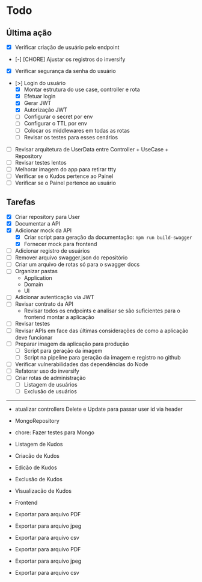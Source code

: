 # Todo

## Última ação

- [x] Verificar criação de usuário pelo endpoint
- [-] [CHORE] Ajustar os registros do inversify
- [x] Verificar segurança da senha do usuário
- [>] Login do usuário
    - [x] Montar estrutura do use case, controller e rota
    - [x] Efetuar login
    - [x] Gerar JWT
    - [x] Autorização JWT
    - [ ] Configurar o secret por env
    - [ ] Configurar o TTL por env
    - [ ] Colocar os middlewares em todas as rotas
    - [ ] Revisar os testes para esses cenários
- [ ] Revisar arquitetura de UserData entre Controller + UseCase + Repository
- [ ] Revisar testes lentos
- [ ] Melhorar imagem do app para retirar ttty
- [ ] Verificar se o Kudos pertence ao Painel
- [ ] Verificar se o Painel pertence ao usuário

## Tarefas

- [x] Criar repository para User
- [x] Documentar a API
- [x] Adicionar mock da API
    - [x] Criar script para geração da documentação: `npm run build-swagger`
    - [x] Fornecer mock para frontend
- [ ] Adicionar registro de usuários
- [ ] Remover arquivo swagger.json do repositório
- [ ] Criar um arquivo de rotas só para o swagger docs
- [ ] Organizar pastas
    - Application
    - Domain
    - UI
- [ ] Adicionar autenticação via JWT
- [ ] Revisar contrato da API
    - Revisar todos os endpoints e analisar se são suficientes para o frontend montar a aplicação
- [ ] Revisar testes
- [ ] Revisar APIs em face das últimas considerações de como a aplicação deve funcionar
- [ ] Preparar imagem da aplicação para produção
    - [ ] Script para geração da imagem
    - [ ] Script na pipeline para geração da imagem e registro no github
- [ ] Verificar vulnerabilidades das dependências do Node
- [ ] Refatorar uso do inversify
- [ ] Criar rotas de administração
    - [ ] Listagem de usuários
    - [ ] Exclusão de usuários

----

- atualizar controllers Delete e Update para passar user id via header

- MongoRepository

- chore: Fazer testes para Mongo

- Listagem de Kudos
- Criacão de Kudos
- Edicão de Kudos
- Exclusão de Kudos
- Visualizacão de Kudos

- Frontend

- Exportar para arquivo PDF
- Exportar para arquivo jpeg
- Exportar para arquivo csv

- Exportar para arquivo PDF
- Exportar para arquivo jpeg
- Exportar para arquivo csv

